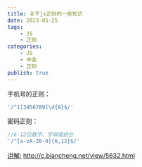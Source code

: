 ```yaml
---
title: 关于js正则的一些知识
date: 2023-05-25
tags:
    - JS
    - 正则
categories:
    - JS
    - 中金
    - 正则
publish: true
---
```


手机号的正则：

```js
'/^1[3456789]\d{9}$/'
```

密码正则：

```js
//6-12位数字、字母或组合
'/^[a-zA-Z0-9]{6,12}$/'
```

[讲解:](http://c.biancheng.net/view/5632.html)
http://c.biancheng.net/view/5632.html
